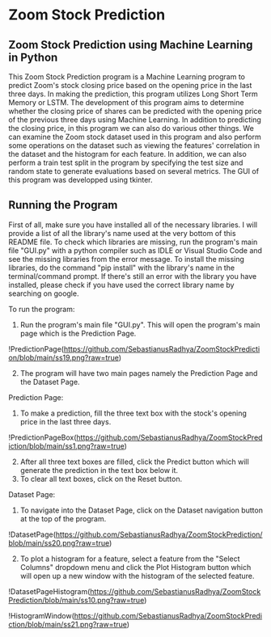 # Zoom Stock Prediction
## Zoom Stock Prediction using Machine Learning in Python
This Zoom Stock Prediction program is a Machine Learning program to predict Zoom's stock closing price based on the opening price in the last three days. In making the prediction, this program utilizes Long Short Term Memory or LSTM. The development of this program aims to determine whether the closing price of shares can be predicted with the opening price of the previous three days using Machine Learning. In addition to predicting the closing price, in this program we can also do various other things. We can examine the Zoom stock dataset used in this program and also perform some operations on the dataset such as viewing the features' correlation in the dataset and the histogram for each feature. In addition, we can also perform a train test split in the program by specifying the test size and random state to generate evaluations based on several metrics. The GUI of this program was developped using tkinter.

## Running the Program
First of all, make sure you have installed all of the necessary libraries. I will provide a list of all the library's name used at the very bottom of this README file. To check which libraries are missing, run the program's main file "GUI.py" with a python compiler such as IDLE or Visual Studio Code and see the missing libraries from the error message. To install the missing libraries, do the command "pip install" with the library's name in the terminal/command prompt. If there's still an error with the library you have installed, please check if you have used the correct library name by searching on google. 

To run the program:
1. Run the program's main file "GUI.py". This will open the program's main page which is the Prediction Page.

!PredictionPage(https://github.com/SebastianusRadhya/ZoomStockPrediction/blob/main/ss19.png?raw=true)

2. The program will have two main pages namely the Prediction Page and the Dataset Page.

Prediction Page:
1. To make a prediction, fill the three text box with the stock's opening price in the last three days.

!PredictionPageBox(https://github.com/SebastianusRadhya/ZoomStockPrediction/blob/main/ss1.png?raw=true)

2. After all three text boxes are filled, click the Predict button which will generate the prediction in the text box below it.
3. To clear all text boxes, click on the Reset button.

Dataset Page:
1. To navigate into the Dataset Page, click on the Dataset navigation button at the top of the program.

!DatasetPage(https://github.com/SebastianusRadhya/ZoomStockPrediction/blob/main/ss20.png?raw=true)

2. To plot a histogram for a feature, select a feature from the "Select Columns" dropdown menu and click the Plot Histogram button which will open up a new window with the histogram of the selected feature.

!DatasetPageHistogram(https://github.com/SebastianusRadhya/ZoomStockPrediction/blob/main/ss10.png?raw=true)

!HistogramWindow(https://github.com/SebastianusRadhya/ZoomStockPrediction/blob/main/ss21.png?raw=true)
